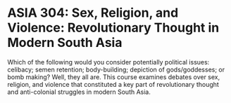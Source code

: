 # ASIA 304: Sex, Religion, and Violence: Revolutionary Thought in Modern South Asia

Which of the following would you consider potentially political issues: celibacy; semen retention; body-building; depiction of gods/goddesses; or bomb making? Well, they all are. This course examines debates over sex, religion, and violence that constituted a key part of revolutionary thought and anti-colonial struggles in modern South Asia.